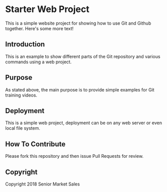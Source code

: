 # Starter Web Project
This is a simple website project for showing how to use Git and Github together. Here's some more text!
## Introduction
This is an example to show different parts of the Git repository and various commands using a web project.
## Purpose
As stated above, the main purpose is to provide simple examples for Git training videos.
## Deployment
This is a simple web project, deployment can be on any web server or even local file system.
## How To Contribute
Please fork this repository and then issue Pull Requests for review.
## Copyright
Copyright 2018 Senior Market Sales